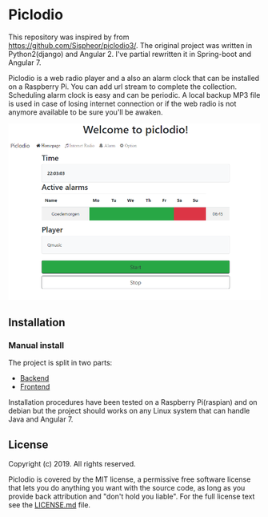 # Piclodio

This repository was inspired by from https://github.com/Sispheor/piclodio3/.
The original project was written in Python2(django) and Angular 2. I've partial rewritten it in Spring-boot and Angular 7.

Piclodio is a web radio player and a also an alarm clock that can be installed on a Raspberry Pi.
You can add url stream to complete the collection. Scheduling alarm clock is easy and can be periodic.
A local backup MP3 file is used in case of losing internet connection or if the web radio is not anymore available to be sure you'll be awaken.

![piclodio_home](https://github.com/strmark/piclodio4/blob/master/front/images/piclodio_presentation.png)

## Installation

### Manual install
The project is split in two parts:
- [Backend](back/README.md)
- [Frontend](front/README.md)

Installation procedures have been tested on a Raspberry Pi(raspian) and on debian but the project should works on any Linux system that can handle Java and Angular 7.

## License

Copyright (c) 2019. All rights reserved.

Piclodio is covered by the MIT license, a permissive free software license that lets you do anything you want with the source code, as long as you provide back attribution and "don't hold you liable". For the full license text see the [LICENSE.md](LICENSE.md) file.

